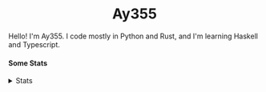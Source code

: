 <h1 align="center"><b>Ay355</b></h1>


Hello! I'm Ay355. I code mostly in Python and Rust, and I'm learning Haskell and Typescript.


#### Some Stats


<details>
<summary>Stats</summary>
<br>
 
<a href="https://github.com/Ay-355">
 <img align="center" src="https://github-readme-stats.vercel.app/api?username=Ay-355&theme=tokyonight&show_icons=true&count_private=true&hide_border=true" />
</a><a href="https://github.com/Ay-355">
  <img align="center" src="https://github-readme-stats.vercel.app/api/top-langs/?username=Ay-355&hide=toml,yaml,cmake&layout=compact&langs_count=8&theme=tokyonight&hide_border=true" />
</a>

 
&nbsp; <!-- Space character to put some space between the different stat types. -->

 
<!--START_SECTION:waka-->
![Code Time](http://img.shields.io/badge/Code%20Time-271%20hrs%2026%20mins-blue)

**🐱 My GitHub Data** 

> 📦 1.4 kB Used in GitHub's Storage 
 > 
> 🏆 0 Contributions in the Year 2023
 > 
> 🚫 Not Opted to Hire
 > 
> 📜 11 Public Repositories 
 > 
> 🔑 3 Private Repositories 
 > 
**I'm a Night 🦉** 

```text
🌞 Morning                184 commits         █░░░░░░░░░░░░░░░░░░░░░░░░   03.45 % 
🌆 Daytime                1710 commits        ████████░░░░░░░░░░░░░░░░░   32.05 % 
🌃 Evening                3279 commits        ███████████████░░░░░░░░░░   61.46 % 
🌙 Night                  162 commits         █░░░░░░░░░░░░░░░░░░░░░░░░   03.04 % 
```
📅 **I'm Most Productive on Wednesday** 

```text
Monday                   688 commits         ███░░░░░░░░░░░░░░░░░░░░░░   12.90 % 
Tuesday                  544 commits         ███░░░░░░░░░░░░░░░░░░░░░░   10.20 % 
Wednesday                994 commits         █████░░░░░░░░░░░░░░░░░░░░   18.63 % 
Thursday                 690 commits         ███░░░░░░░░░░░░░░░░░░░░░░   12.93 % 
Friday                   803 commits         ████░░░░░░░░░░░░░░░░░░░░░   15.05 % 
Saturday                 952 commits         ████░░░░░░░░░░░░░░░░░░░░░   17.84 % 
Sunday                   664 commits         ███░░░░░░░░░░░░░░░░░░░░░░   12.45 % 
```


📊 **This Week I Spent My Time On** 

```text
💬 Programming Languages: 
No Activity Tracked This Week

🔥 Editors: 
No Activity Tracked This Week

🐱‍💻 Projects: 
No Activity Tracked This Week

💻 Operating System: 
No Activity Tracked This Week
```

**I Mostly Code in Python** 

```text
Python                   8 repos             ██████████████████░░░░░░░   72.73 % 
Rust                     1 repo              ██░░░░░░░░░░░░░░░░░░░░░░░   09.09 % 
C++                      1 repo              ██░░░░░░░░░░░░░░░░░░░░░░░   09.09 % 
HTML                     1 repo              ██░░░░░░░░░░░░░░░░░░░░░░░   09.09 % 
```




 Last Updated on 24/04/2023 12:52:33 UTC
<!--END_SECTION:waka-->
</details>
